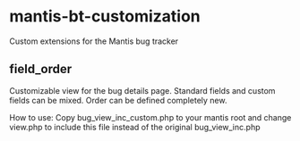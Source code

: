# mantis-bt-customization
Custom extensions for the Mantis bug tracker

## field_order

Customizable view for the bug details page. Standard fields and custom fields can be mixed. Order can be defined completely new.

How to use: Copy bug_view_inc_custom.php to your mantis root and change view.php to include this file instead of the original bug_view_inc.php